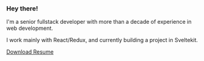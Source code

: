### Hey there!

I'm a senior fullstack developer with more than a decade of experience in web development.

I work mainly with React/Redux, and currently building a project in Sveltekit.

[Download Resume](http://hugotox.github.io/hugotox/Hugo_Pineda_-_Senior_Frontend_Engineer.pdf)
